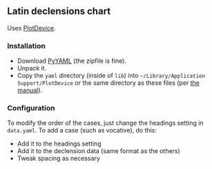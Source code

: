 ## Latin declensions chart

Uses [PlotDevice](http://plotdevice.io).


### Installation

- Download [PyYAML](http://pyyaml.org/wiki/PyYAML) (the zipfile is fine).
- Unpack it.
- Copy the `yaml` directory (inside of `lib`) into `~/Library/Application Support/PlotDevice` or the same directory as these files (per [the manual](http://plotdevice.io/tut/Libraries)).


### Configuration

To modify the order of the cases, just change the headings setting in `data.yaml`. To add a case (such as vocative), do this:

- Add it to the headings setting
- Add it to the declension data (same format as the others)
- Tweak spacing as necessary

